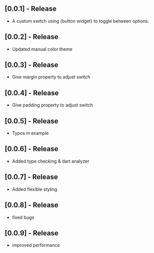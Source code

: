 ## [0.0.1] - Release

- A custom switch using (button widget) to toggle between options.

## [0.0.2] - Release

- Updated manual color theme

## [0.0.3] - Release

- Give margin property to adjust switch

## [0.0.4] - Release

- Give padding property to adjust switch

## [0.0.5] - Release

- Typos in example

## [0.0.6] - Release

- Added type checking & dart analyzer

## [0.0.7] - Release

- Added flexible styling

## [0.0.8] - Release

- fixed bugs

## [0.0.9] - Release

- improved performance
